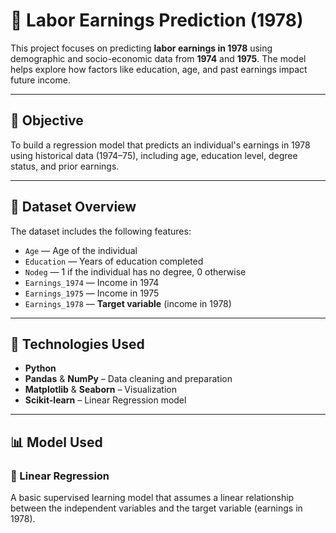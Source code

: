 # 🧾 Labor Earnings Prediction (1978)

This project focuses on predicting **labor earnings in 1978** using demographic and socio-economic data from **1974** and **1975**. The model helps explore how factors like education, age, and past earnings impact future income.

---

## 🎯 Objective

To build a regression model that predicts an individual's earnings in 1978 using historical data (1974–75), including age, education level, degree status, and prior earnings.

---

## 📁 Dataset Overview

The dataset includes the following features:

- `Age` — Age of the individual
- `Education` — Years of education completed
- `Nodeg` — 1 if the individual has no degree, 0 otherwise
- `Earnings_1974` — Income in 1974
- `Earnings_1975` — Income in 1975
- `Earnings_1978` — **Target variable** (income in 1978)


---

## 🧰 Technologies Used

- **Python**
- **Pandas** & **NumPy** – Data cleaning and preparation
- **Matplotlib** & **Seaborn** – Visualization
- **Scikit-learn** – Linear Regression model

---

## 📊 Model Used

### 🔹 Linear Regression

A basic supervised learning model that assumes a linear relationship between the independent variables and the target variable (earnings in 1978).
